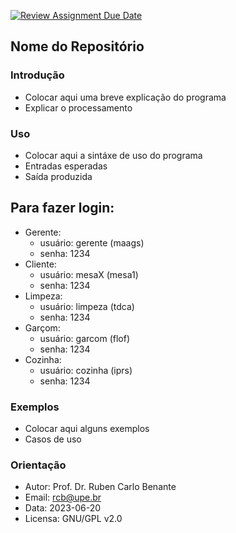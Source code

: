 [![Review Assignment Due Date](https://classroom.github.com/assets/deadline-readme-button-24ddc0f5d75046c5622901739e7c5dd533143b0c8e959d652212380cedb1ea36.svg)](https://classroom.github.com/a/1mwkA3oN)
## Nome do Repositório

### Introdução 

* Colocar aqui uma breve explicação do programa
* Explicar o processamento

### Uso

* Colocar aqui a sintáxe de uso do programa
* Entradas esperadas
* Saída produzida


## Para fazer login:

* Gerente:
  - usuário: gerente (maags)
  - senha: 1234
* Cliente:
  - usuário: mesaX (mesa1)
  - senha: 1234
* Limpeza:
  - usuário: limpeza (tdca)
  - senha: 1234
* Garçom:
  - usuário: garcom (flof)
  - senha: 1234
* Cozinha:
  - usuário: cozinha (iprs)
  - senha: 1234

### Exemplos

* Colocar aqui alguns exemplos
* Casos de uso

### Orientação

* Autor: Prof. Dr. Ruben Carlo Benante
* Email: rcb@upe.br
* Data: 2023-06-20
* Licensa: GNU/GPL v2.0

